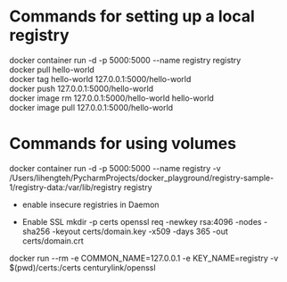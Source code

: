 # Commands for setting up a local registry

docker container run -d -p 5000:5000 --name registry registry  
docker pull hello-world  
docker tag hello-world 127.0.0.1:5000/hello-world  
docker push 127.0.0.1:5000/hello-world  
docker image rm 127.0.0.1:5000/hello-world hello-world  
docker image pull 127.0.0.1:5000/hello-world  

# Commands for using volumes
docker container run -d -p 5000:5000 --name registry -v /Users/lihengteh/PycharmProjects/docker_playground/registry-sample-1/registry-data:/var/lib/registry registry  

- enable insecure registries in Daemon




- Enable SSL
mkdir -p certs 
openssl req -newkey rsa:4096 -nodes -sha256 -keyout certs/domain.key -x509 -days 365 -out certs/domain.crt

docker run --rm -e COMMON_NAME=127.0.0.1 -e KEY_NAME=registry -v $(pwd)/certs:/certs centurylink/openssl